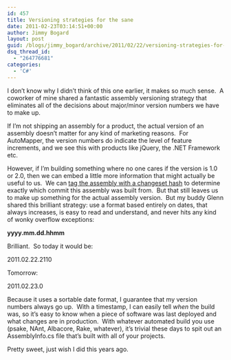 ```yaml
---
id: 457
title: Versioning strategies for the sane
date: 2011-02-23T03:14:51+00:00
author: Jimmy Bogard
layout: post
guid: /blogs/jimmy_bogard/archive/2011/02/22/versioning-strategies-for-the-sane.aspx
dsq_thread_id:
  - "264776681"
categories:
  - 'C#'
---
```

I don’t know why I didn’t think of this one earlier, it makes so much sense.&#160; A coworker of mine shared a fantastic assembly versioning strategy that eliminates all of the decisions about major/minor version numbers we have to make up.

If I’m not shipping an assembly for a product, the actual version of an assembly doesn’t matter for any kind of marketing reasons.&#160; For AutoMapper, the version numbers do indicate the level of feature increments, and we see this with products like jQuery, the .NET Framework etc.

However, if I’m building something where no one cares if the version is 1.0 or 2.0, then we can embed a little more information that might actually be useful to us.&#160; We can [tag the assembly with a changeset hash](http://www.lostechies.com/blogs/jimmy_bogard/archive/2011/01/25/tagging-assemblies-with-mercurial-changeset-hash.aspx) to determine exactly which commit this assembly was built from.&#160; But that still leaves us to make up something for the actual assembly version.&#160; But my buddy Glenn shared this brilliant strategy: use a format based entirely on dates, that always increases, is easy to read and understand, and never hits any kind of wonky overflow exceptions:

**yyyy.mm.dd.hhmm**

Brilliant.&#160; So today it would be:

2011.02.22.2110

Tomorrow:

2011.02.23.0

Because it uses a sortable date format, I guarantee that my version numbers always go up.&#160; With a timestamp, I can easily tell _when_ the build was, so it’s easy to know when a piece of software was last deployed and what changes are in production.&#160; With whatever automated build you use (psake, NAnt, Albacore, Rake, whatever), it’s trivial these days to spit out an AssemblyInfo.cs file that’s built with all of your projects.

Pretty sweet, just wish I did this years ago.